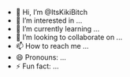 - 👋 Hi, I’m @ItsKikiBitch
- 👀 I’m interested in ...
- 🌱 I’m currently learning ...
- 💞️ I’m looking to collaborate on ...
- 📫 How to reach me ...
- 😄 Pronouns: ...
- ⚡ Fun fact: ...

<!---
ItsKikiBitch/ItsKikiBitch is a ✨ special ✨ repository because its `README.md` (this file) appears on your GitHub profile.
You can click the Preview link to take a look at your changes.
--->
